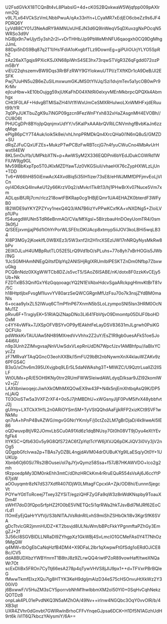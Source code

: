 U2FsdGVkX18TCQnBt4vL8PlabslG+4d+cK0S2BQxkwaW5Wjqfpp009pAXlrnm2Qj
v9L7Lx64VCkSzVmLNbbPwuA/qAx33nYn+LCyaMR7xEdjEO6cbeZz9s6JF4PDRQ6Y
LyVd88CY01J3NeAdRY9AMNUxUHEJN3d6Q9InWeqV5qDXuvzgNxPOcqN5WRSo3d9V
hGiBjx9n7wUjyt5y3sh2r2l+vDrTHHb/Jp9PbWeMhNFU6qaogxh0CQ9DgMhgJJmL
88Dpi5hDS9Bq87q2T1l/Hs1FdiA1oKvgbfTLz9DownEg+giPUiOUrjYLYO5SpRhZ
zAz26aXTgqjs9PXicKSJXN68piWnS4SE3hx73rqwSTVgR3Z6qFgdd072ozPm5BrY
viEU22qhszemvBW9Dqs3RrBFzRWY9GYIokwuUTPI/zTXftKDr1cA9DeB/Jl2ESFK
Pwj7UuHN5u2B6eZuSlLmxwumGKJMS0tYlVJq/Szi1dvjmTev5a1ycOB0wPr9KrMv
ejIcuHbw+kE10bOujgg59xjUtKaFhD04XNtRi0elxyvMEnMkbrpcQPQXk4Abmhgx
CHt3F0LAF+HdvgBTMlSaZH4lVt1fiWxUmCeSMXRHuIwoLXnWMHFxjdERuut99/YR
7q0PyJUKTbuZgK9u7iNGP09gzcn9FezWnFYxh832xHaZAsgnMH4EVOBh//CU8O6t
PHUCgDPr8BYojIpQqnjmxUdYY/v5KalPxAAAbrQVRiLCNVmhgfBvbKaJn6zzqMqe
ePlg86pCY7T4Auk/ioik5k8ei/vhLhnpPRMDkQn4XrcQHa0i1N6nQ8uS/GMZD+SU
dRqZJFuCQxUFZEs+MukzPTwPCBzFwRBTccjG7n4fyuCWuCno4MbAvUrHwxtIl4EW
8KL5mOuYb/UMPkbXTN+p+AwWSyM2X336EQDPni6bYEdJDukCGWRd1WFIUW9jg9GL
Mv59lBbKxpTpo5T0JKlxMZDYawTJz0VKGSiuli/vhaeHX76cZypHXWLzLjUn+TDD
Tv6+W66hH850iEnwAcX4Xvd8Iq5i35IH1izer73sE8/eHWJMMfDPFjmvEoLjVICn
oyl4D6zkQ4lnvAeU12y66KrzV0q2/sMvkrITk4t13/hj1PHwBrXv07Nuce5Vm7xm
ADLqsiBfJRj7cm/rIcz218owtFBKRap0cg1HBjEQmr1UA4EHAZK0bterdF3WFyB0
IB2WDE9aYKYZPZYvy1nexQ4Q3/AN7B6izYvPPwKCxfKA+vNXDNg5+ZloiLVp1UPu
fS4uegdWUNn5TdR6eBnmAO/CVa/MfXgsl+5BIrzbauHnDOeyUomTR4/0sm3k0fjJ
Q/SEEjxvmjjajP6d1iOhYrPorWLSFEtcDKUAcp8xtmyp5iiJOV3koLBHi5wqLB34
Xl8P3MGy2jKoekIfL0WBXEz3/5W3xnf2it2H1rcXSEzlJW17nNRQyNysMkRw8bPv
2ElXOJLuH4UMBpRutTLO52E5LrQ9Vd1bO/sPLuhs+77o8yh7xBrHOGis5JWbi1NG
1UcSGMHAmNNEgQiItsfDlpYq2ANISHjRglXRUmIblPESKTZnDm0Nfbp7ZbxwuGkg
PCQ8nNdz0XXgWWTCb8DZJs5vcT5/SAoZ6ISABE/nK/dotx8F0zzkKvCEjy5Ub+Nk
FZDTxlB53QnifGxY6zGqqooagcYQ2N1EVAbxHdcvSgaARckpgHlmvKtBrT81v/5C
h18HtptljbxFvsgM1luvvYV80arzSeQWCGRgnMfUzFsu70o7k3nsjZYdBM0maNIs
6+ocaa9yIxZL52IWuq6CTmPflnP67XnmN5bSLoLzympoSNl5Isn3HRM0OcNMu11Z
pRvu6F+TrxgiyEK+51RIAQiZNapDNo3Li641FbVtjvO9Dmomtp05DIJF0boHDOxM
c4YY4vWFk+7JXSpOFVBSYvOP9yfEAkhtFeLayDSV83631mJLgrwh0PsiKGQCFUlo
pdWtkkKvTAUUAw5NH89MXredVvVhhx2Z2uY/EsZ1R9gb0uesAFkS1oeSJo44i6lU
n9p3Unh2ZIMvgvsajNnVUwSdxVLepRnUdDN7WpcfJzv1AMBhfpu//IaBIxYCycZz
zF7MRvaYTAqQGncO3eohXXBk/I5mFU29bBt2nbNywmXnX4klauWZAKv9z6PFGS4C
B3sG/xChv6m395UXvjgbq9LEr5L5daNWAshg3T+MIWZC/U9QztrLualIZi2llSLF
Wt0UMx+pR/E5OH9KNy0tnr2RUmFWWSIeiwdAWLdyqD/ksar9JZI92komlWv2+jZ/
LAXtibniwoqejcJiwhXkOMhMXQOwEX9w43P+N4k5njEmXhtbqAsQ9K/DP5nLjAiQ
T03OioSTw5a3VXFZrXF4+0o5J7jhMBDhU+xWGsnyJljF0PvM5ifvX48ybbfvtJ2j
gUlmy+LXTCkX1H1L2n0ARiOYSmSM+TyVStQQhdAaFjjkRFP2xizKCt9SVF1wNkMu
qn7oA+hPnP4BvAZWG/mgvGGNr/YKmlyF/j0ctZo2LM7gBrDjaD/4k9iweAI5IE86
oQDwuvp8tjVR2JOmvLbSCu0A91Xd6z1dqBNUsy7Gt0h08VT9jOyu4eXtYEvfgFk4
ItYKSC+Qfb63Gv5y9G8QfS72AC6fZpYqtTcYW6jXVJQ6pDKJiQV3i0Vy3jV2nOg5
QDgpbGfcIvwa2p+TBAs7yDZBL4ngjdAVM04drDUBuKYg9ILaESq/yOt0Y+1UUKUp
Xbnb6Oj60Si/7Rs2IBOusei/ol7qJYjvQymz58Ssa+f57JB7HKAWVDO+lco2g2mh
tRzpoedpMy3DM0nkEhh3mtC/dDhzHRCkKm4rRruEQuR554sVsAj6J6ccYtP67jsW
aOOuyqmtr8zN7dS37XdfR407lDjW0LMtagFCpcxIA+Zjk/OD8hi/EunnnSjegcVt
POYwYGtlToRceej7Txey3ZYSiT/egziQHFZyGFa9qW3z8nWdKNspby9ToauXDm4f
sWH17doD3fQpoSrfpHZ2fO0bE5VNETQc5i1qrRWa2hkTJsvBdl7MJRf62EoCrLd1
I1OmEyEjQaHrYVfVji/S3bNlTAJVsRdnRILvhS9miShZSHbOk1l8v3KgrSfK6SVA
gDcTtvlcGR2jmmHUDZ+KT2bsvjd8ULNuWm/bBPcFkkYPgnmftaPZhGy3EmgZJ+2f
3J56cI8SGVBIDLLNRaDl9ZYhgpXz1GkWBj4SvLmcIO1GCMeFAs0Y4T7NhOz9MgQW
q4MW+tbOgEbCaNqHzfB4DM4+X9DFaL2lbr1qXwpwFtGfSdg1oERdOJiCE8Bc/CV5
ddA8BUDXbzYWBYmrnT1B8trJ8z9ZLrwQQ4riwtPZoR89vowHaff/tweXNQaWr7Ot
scExDIiBx5FROn7CyTtj66esA278p4qTywVHVS8jJlJ9px1++d+TFVxrPBrBQleG
fMwwTkmfEIxzXQu7lg8HTYK3KeH9dgIjmAlzD34eS75cHSOnvuHtXkWz2Y300iV0
j6BxwwF/V5HuZM3sCY5porrvbNhM1hwIbbmXM2oI50Yl0+0SqHvCqhNekzQOTDz8
onpLak4PL01ePvdNKQ3N5aMZhOA/49Nv++irlnw4NGQbc3OqY0vvOlR/b/4XB3qt
UXR4ZVhr0dGnvbt7GWIRwlnBrhoCFFvYnqeGJpsa6DCK+H1Df5N1AGzhUdH9rt6k
iVlT6Q7kbczYAlysmiY/6A==

